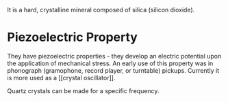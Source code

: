 It is a hard, crystalline mineral composed of silica (silicon dioxide).
# Piezoelectric Property
They have piezoelectric properties - they develop an electric potential upon the application of mechanical stress. An early use of this property was in phonograph (gramophone, record player, or turntable) pickups. Currently it is more used as a [[crystal oscillator]].

Quartz crystals can be made for a specific frequency.